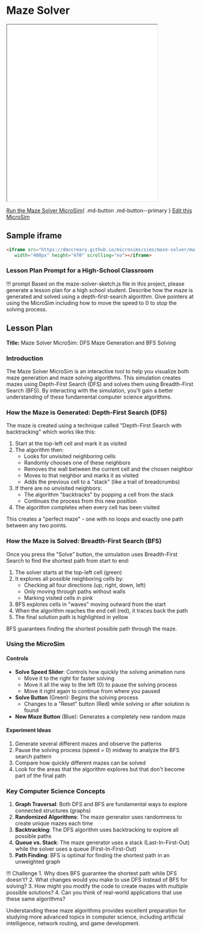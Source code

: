 # Maze Solver

<iframe src="main.html" width="400px" height="470px" scrolling="no"></iframe>

<!--
![Image Name](./image.png){ width="400" }
-->

[Run the Maze Solver MicroSim](./template.html){ .md-button .md-button--primary }
[Edit this MicroSim](https://editor.p5js.org/dmccreary/sketches/UvmgsjQuZ)

## Sample iframe

```html
<iframe src="https://dmccreary.github.io/microsims/sims/maze-solver/main.html" 
   width="400px" height="470" scrolling="no"></iframe>
```

### Lesson Plan Prompt for a High-School Classroom

!!! prompt
   Based on the maze-solver-sketch.js file in this project, please generate a lesson plan for a high school student.  Describe how the maze is generated and solved using a depth-first-search algorithm.  Give pointers at using the MicroSim including how to move the speed to 0 to stop the solving process.

## Lesson Plan

**Title:** Maze Solver MicroSim: DFS Maze Generation and BFS Solving

### Introduction

The Maze Solver MicroSim is an interactive tool to help you visualize both maze generation and maze solving algorithms. This simulation creates mazes using Depth-First Search (DFS) and solves them using Breadth-First Search (BFS). By interacting with the simulation, you'll gain a better understanding of these fundamental computer science algorithms.

### How the Maze is Generated: Depth-First Search (DFS)

The maze is created using a technique called "Depth-First Search with backtracking" which works like this:

1.  Start at the top-left cell and mark it as visited
2.  The algorithm then:
    -   Looks for unvisited neighboring cells
    -   Randomly chooses one of these neighbors
    -   Removes the wall between the current cell and the chosen neighbor
    -   Moves to that neighbor and marks it as visited
    -   Adds the previous cell to a "stack" (like a trail of breadcrumbs)
3.  If there are no unvisited neighbors:
    -   The algorithm "backtracks" by popping a cell from the stack
    -   Continues the process from this new position
4.  The algorithm completes when every cell has been visited

This creates a "perfect maze" - one with no loops and exactly one path between any two points.

### How the Maze is Solved: Breadth-First Search (BFS)

Once you press the "Solve" button, the simulation uses Breadth-First Search to find the shortest path from start to end:

1.  The solver starts at the top-left cell (green)
2.  It explores all possible neighboring cells by:
    -   Checking all four directions (up, right, down, left)
    -   Only moving through paths without walls
    -   Marking visited cells in pink
3.  BFS explores cells in "waves" moving outward from the start
4.  When the algorithm reaches the end cell (red), it traces back the path
5.  The final solution path is highlighted in yellow

BFS guarantees finding the shortest possible path through the maze.

### Using the MicroSim


#### Controls

-   **Solve Speed Slider**: Controls how quickly the solving animation runs
    -   Move it to the right for faster solving
    -   Move it all the way to the left (0) to pause the solving process
    -   Move it right again to continue from where you paused
-   **Solve Button** (Green): Begins the solving process
    -   Changes to a "Reset" button (Red) while solving or after solution is found
-   **New Maze Button** (Blue): Generates a completely new random maze

#### Experiment Ideas

1.  Generate several different mazes and observe the patterns
2.  Pause the solving process (speed = 0) midway to analyze the BFS search pattern
3.  Compare how quickly different mazes can be solved
4.  Look for the areas that the algorithm explores but that don't become part of the final path

### Key Computer Science Concepts

1.  **Graph Traversal**: Both DFS and BFS are fundamental ways to explore connected structures (graphs)
2.  **Randomized Algorithms**: The maze generator uses randomness to create unique mazes each time
3.  **Backtracking**: The DFS algorithm uses backtracking to explore all possible paths
4.  **Queue vs. Stack**: The maze generator uses a stack (Last-In-First-Out) while the solver uses a queue (First-In-First-Out)
5.  **Path Finding**: BFS is optimal for finding the shortest path in an unweighted graph

!!! Challenge
    1.  Why does BFS guarantee the shortest path while DFS doesn't?
    2.  What changes would you make to use DFS instead of BFS for solving?
    3.  How might you modify the code to create mazes with multiple possible solutions?
    4.  Can you think of real-world applications that use these same algorithms?

Understanding these maze algorithms provides excellent preparation for studying more advanced topics in computer science, including artificial intelligence, network routing, and game development.